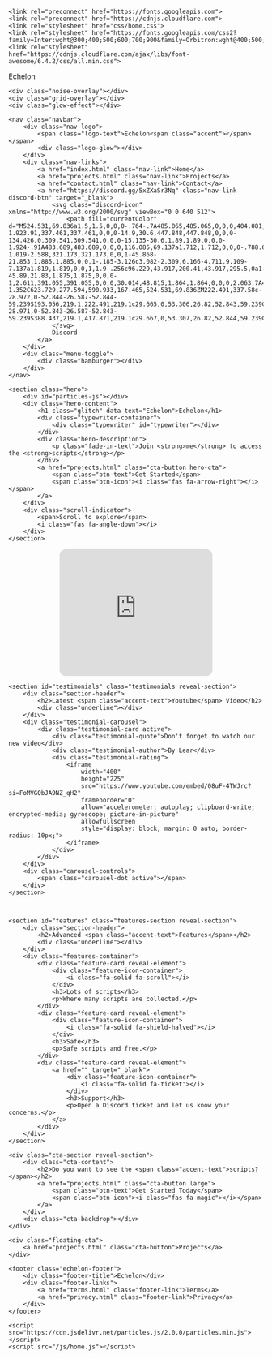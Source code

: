 <!DOCTYPE html>
<html lang="en">

<head>
    <meta charset="UTF-8">
    <meta name="viewport" content="width=device-width, initial-scale=1.0">
    <title>Echelon | Best Scripts</title>
    <meta name="description" content="Echelon - Premium game scripts and utilities">
    <meta property="og:title" content="Echelon | Best Scripts">
    <meta property="og:image" content="/img/preview.jpg">
    
    <link rel="preconnect" href="https://fonts.googleapis.com">
    <link rel="preconnect" href="https://cdnjs.cloudflare.com">
    <link rel="stylesheet" href="css/home.css">
    <link rel="stylesheet" href="https://fonts.googleapis.com/css2?family=Inter:wght@300;400;500;600;700;900&family=Orbitron:wght@400;500;700;900&display=swap">
    <link rel="stylesheet" href="https://cdnjs.cloudflare.com/ajax/libs/font-awesome/6.4.2/css/all.min.css">
</head>

<body>
    <div class="loader">
        <div class="loader-content">
            <div class="loader-logo">Echelon</div>
            <div class="loader-bar"></div>
        </div>
    </div>

    <div class="noise-overlay"></div>
    <div class="grid-overlay"></div>
    <div class="glow-effect"></div>

    <nav class="navbar">
        <div class="nav-logo">
            <span class="logo-text">Echelon<span class="accent"></span></span>
            <div class="logo-glow"></div>
        </div>
        <div class="nav-links">
            <a href="index.html" class="nav-link">Home</a>
            <a href="projects.html" class="nav-link">Projects</a>
            <a href="contact.html" class="nav-link">Contact</a>
            <a href="https://discord.gg/5xZXaSr3Nq" class="nav-link discord-btn" target="_blank">
                <svg class="discord-icon" xmlns="http://www.w3.org/2000/svg" viewBox="0 0 640 512">
                    <path fill="currentColor" d="M524.531,69.836a1.5,1.5,0,0,0-.764-.7A485.065,485.065,0,0,0,404.081,32.03a1.816,1.816,0,0,0-1.923.91,337.461,337.461,0,0,0-14.9,30.6,447.848,447.848,0,0,0-134.426,0,309.541,309.541,0,0,0-15.135-30.6,1.89,1.89,0,0,0-1.924-.91A483.689,483.689,0,0,0,116.085,69.137a1.712,1.712,0,0,0-.788.676C39.068,183.651,18.186,294.69,28.43,404.354a2.016,2.016,0,0,0,.765,1.375A487.666,487.666,0,0,0,176.02,479.918a1.9,1.9,0,0,0,2.063-.676A348.2,348.2,0,0,0,208.12,430.4a1.86,1.86,0,0,0-1.019-2.588,321.173,321.173,0,0,1-45.868-21.853,1.885,1.885,0,0,1-.185-3.126c3.082-2.309,6.166-4.711,9.109-7.137a1.819,1.819,0,0,1,1.9-.256c96.229,43.917,200.41,43.917,295.5,0a1.812,1.812,0,0,1,1.924.233c2.944,2.426,6.027,4.851,9.132,7.16a1.884,1.884,0,0,1-.162,3.126,301.407,301.407,0,0,1-45.89,21.83,1.875,1.875,0,0,0-1,2.611,391.055,391.055,0,0,0,30.014,48.815,1.864,1.864,0,0,0,2.063.7A486.048,486.048,0,0,0,610.7,405.729a1.882,1.882,0,0,0,.765-1.352C623.729,277.594,590.933,167.465,524.531,69.836ZM222.491,337.58c-28.972,0-52.844-26.587-52.844-59.239S193.056,219.1,222.491,219.1c29.665,0,53.306,26.82,52.843,59.239C275.334,310.993,251.924,337.58,222.491,337.58Zm195.38,0c-28.971,0-52.843-26.587-52.843-59.239S388.437,219.1,417.871,219.1c29.667,0,53.307,26.82,52.844,59.239C470.715,310.993,447.538,337.58,417.871,337.58Z"/>
                </svg>
                Discord
            </a>
        </div>
        <div class="menu-toggle">
            <div class="hamburger"></div>
        </div>
    </nav>

    <section class="hero">
        <div id="particles-js"></div>
        <div class="hero-content">
            <h1 class="glitch" data-text="Echelon">Echelon</h1>
            <div class="typewriter-container">
                <div class="typewriter" id="typewriter"></div>
            </div>
            <div class="hero-description">
                <p class="fade-in-text">Join <strong>me</strong> to access the <strong>scripts</strong></p>
            </div>
            <a href="projects.html" class="cta-button hero-cta">
                <span class="btn-text">Get Started</span>
                <span class="btn-icon"><i class="fas fa-arrow-right"></i></span>
            </a>
        </div>
        <div class="scroll-indicator">
            <span>Scroll to explore</span>
            <i class="fas fa-angle-down"></i>
        </div>
    </section>
    

<iframe style="border-radius:12px; width:60%; height:250px; display:block; margin:0 auto;" 
    src="https://open.spotify.com/embed/track/00otCx9DiOkISQmdA0lEtQ?utm_source=generator&theme=0" 
    frameBorder="0" allowfullscreen="" 
    allow="autoplay; clipboard-write; encrypted-media; fullscreen; picture-in-picture" 
    loading="lazy">
</iframe>



    <section id="testimonials" class="testimonials reveal-section">
        <div class="section-header">
            <h2>Latest <span class="accent-text">Youtube</span> Video</h2>
            <div class="underline"></div>
        </div>
        <div class="testimonial-carousel">
            <div class="testimonial-card active">
                <div class="testimonial-quote">Don't forget to watch our new video</div>
                <div class="testimonial-author">By Lear</div>
                <div class="testimonial-rating">
                    <iframe 
                        width="400" 
                        height="225" 
                        src="https://www.youtube.com/embed/08uF-4TWJrc?si=FoMVGQbJA9NZ_qH2" 
                        frameborder="0" 
                        allow="accelerometer; autoplay; clipboard-write; encrypted-media; gyroscope; picture-in-picture" 
                        allowfullscreen
                        style="display: block; margin: 0 auto; border-radius: 10px;">
                    </iframe>
                </div>
            </div>
        </div>
        <div class="carousel-controls">
            <span class="carousel-dot active"></span>
        </div>
    </section>

    

    <section id="features" class="features-section reveal-section">
        <div class="section-header">
            <h2>Advanced <span class="accent-text">Features</span></h2>
            <div class="underline"></div>
        </div>
        <div class="features-container">
            <div class="feature-card reveal-element">
                <div class="feature-icon-container">
                    <i class="fa-solid fa-scroll"></i>
                </div>
                <h3>Lots of scripts</h3>
                <p>Where many scripts are collected.</p>
            </div>
            <div class="feature-card reveal-element">
                <div class="feature-icon-container">
                    <i class="fa-solid fa-shield-halved"></i>
                </div>
                <h3>Safe</h3>
                <p>Safe scripts and free.</p>
            </div>
            <div class="feature-card reveal-element">
                <a href="" target="_blank">
                    <div class="feature-icon-container">
                        <i class="fa-solid fa-ticket"></i>
                    </div>
                    <h3>Support</h3>
                    <p>Open a Discord ticket and let us know your concerns.</p>
                </a>
            </div>
        </div>
    </section>

    <div class="cta-section reveal-section">
        <div class="cta-content">
            <h2>Do you want to see the <span class="accent-text">scripts?</span></h2>
            <a href="projects.html" class="cta-button large">
                <span class="btn-text">Get Started Today</span>
                <span class="btn-icon"><i class="fas fa-magic"></i></span>
            </a>
        </div>
        <div class="cta-backdrop"></div>
    </div>

    <div class="floating-cta">
        <a href="projects.html" class="cta-button">Projects</a>
    </div>

    <footer class="echelon-footer">
        <div class="footer-title">Echelon</div>
        <div class="footer-links">
            <a href="terms.html" class="footer-link">Terms</a>
            <a href="privacy.html" class="footer-link">Privacy</a>
        </div>
    </footer>

    <script src="https://cdn.jsdelivr.net/particles.js/2.0.0/particles.min.js"></script>
    <script src="/js/home.js"></script>
</body>
</html>
